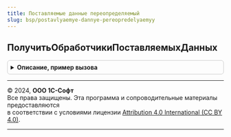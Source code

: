 ```yaml
---
title: Поставляемые данные переопределяемый
slug: bsp/postavlyaemye-dannye-pereopredelyaemyy
---
```



## ПолучитьОбработчикиПоставляемыхДанных
<details style="margin: 1em 0; padding: 0.5em; border: 1px solid #ccc; border-radius: 6px;">

<summary style="font-weight: bold; cursor: pointer;">Описание, пример вызова</summary>

```bsl

////////////////////////////////////////////////////////////////////////////////
// Процедуры и функции для подсистемы ПоставляемыеДанные
// общий модуль ПоставляемыеДанныеПереопределяемый.
//

// Зарегистрировать обработчики поставляемых данных.
// @skip-warning ПустойМетод - переопределяемый метод.
//
// При получении уведомления о доступности новых общих данных, вызывается процедуры.
// ДоступныНовыеДанные модулей, зарегистрированных через ПолучитьОбработчикиПоставляемыхДанных.
// В процедуру передается Дескриптор - ОбъектXDTO Descriptor.
//
// В случае, если ДоступныНовыеДанные устанавливает аргумент Загружать в значение Истина,
// данные загружаются, дескриптор и путь к файлу с данными передаются в процедуру.
// ОбработатьНовыеДанные. Файл будет автоматически удален после завершения процедуры.
// Если в менеджере сервиса не был указан файл - значение аргумента равно Неопределено.
//
// Параметры:
//   Обработчики - ТаблицаЗначений - таблица для добавления обработчиков с колонками:
//     * ВидДанных - Строка - код вида данных, обрабатываемый обработчиком.
//     * КодОбработчика - Строка - будет использоваться при восстановлении обработки данных после сбоя.
//     * Обработчик - ОбщийМодуль - модуль, содержащий следующие процедуры:
//		  	ДоступныНовыеДанные(Дескриптор, Загружать) Экспорт
//			ОбработатьНовыеДанные(Дескриптор, ПутьКФайлу) Экспорт
//			ОбработкаДанныхОтменена(Дескриптор) Экспорт
//
Процедура ПолучитьОбработчикиПоставляемыхДанных(Обработчики) Экспорт
```

Пример вызова
```bsl
ПоставляемыеДанныеПереопределяемый.ПолучитьОбработчикиПоставляемыхДанных(Обработчики) 
```
</details>

---

© 2024, **ООО 1С-Софт**  
Все права защищены. Эта программа и сопроводительные материалы предоставляются  
в соответствии с условиями лицензии [Attribution 4.0 International (CC BY 4.0)](https://creativecommons.org/licenses/by/4.0/legalcode).

---

